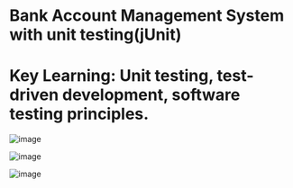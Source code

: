 # Bank Account Management System with unit testing(jUnit)
# Key Learning: Unit testing, test-driven development, software testing principles.

![image](https://github.com/Vanshika-4/ShadowFox_BankAccountManagementSystemSystem/assets/99902976/c8c7da0e-224c-4da4-b2c9-90d72f54e779)

![image](https://github.com/Vanshika-4/ShadowFox_BankAccountManagementSystemSystem/assets/99902976/3e631072-1329-4c82-82b8-a9fbf6e1d14f)

![image](https://github.com/Vanshika-4/ShadowFox_BankAccountManagementSystemSystem/assets/99902976/c2c294e6-5cc1-4f63-a015-30a7847b7350)
